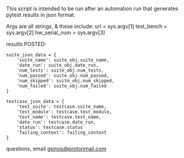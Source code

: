 This script is intended to be run after an automation run that generates pytest
results in json format. 

Args are all strings, & these include:
        url = sys.argv[1]
        test_bench = sys.argv[2]
        hw_serial_num = sys.argv[3]
   

results POSTED:

    suite_json_data = {
        'suite_name': suite_obj.suite_name,
        'date_run': suite_obj.date_run,
        'num_tests': suite_obj.num_tests,
        'num_passed': suite_obj.num_passed,
        'num_skipped': suite_obj.num_skipped,
        'num_failed': suite_obj.num_failed
    }

    testcase_json_data = {
        'test_suite': testcase.suite_name,
        'test_module': testcase.test_module,
        'test_name': testcase.test_name,
        'date_run': testcase.date_run,
        'status': testcase.status
        'failing_context': failing_context 
    }
        
questions, email gsirois@protonmail.com
